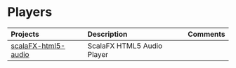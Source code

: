 # Players

|    Projects                                         | Description                              |  Comments   |
|:----------------------------------------------------|:-----------------------------------------|:------------| 
| [scalaFX-html5-audio](scalaFX-html5-audio)          | ScalaFX HTML5 Audio Player               |             |
